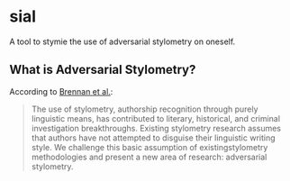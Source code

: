 # sial
A tool to stymie the use of adversarial stylometry on oneself.

## What is Adversarial Stylometry?
According to [Brennan et al.](https://www.cs.drexel.edu/~sa499/papers/adversarial_stylometry.pdf):
> The use of stylometry, authorship recognition through purely linguistic means, has contributed to literary, historical, and criminal investigation breakthroughs. Existing stylometry research assumes that authors have not attempted to disguise their linguistic writing style. We challenge this basic assumption of existingstylometry methodologies and present a new area of research: adversarial stylometry.